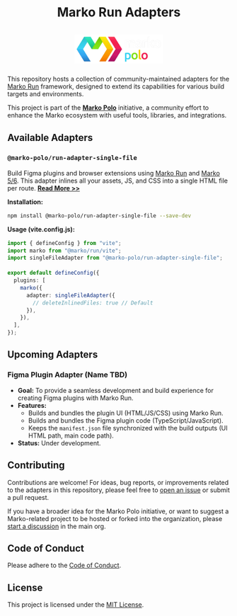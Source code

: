 <h1 align="center">
  Marko Run Adapters
  <br><br>
  <picture>
    <source media="(prefers-color-scheme: light)" srcset="https://raw.githubusercontent.com/marko-js-polo/run-adapters/66e854fb14b3b19e072e1eb1f62da40fb4db0dc8/assets/marko-polo.png">
    <source media="(prefers-color-scheme: dark)" srcset="https://raw.githubusercontent.com/marko-js-polo/run-adapters/66e854fb14b3b19e072e1eb1f62da40fb4db0dc8/assets/marko-polo.png"> 
    <img alt="Marko Polo Logo" src="https://raw.githubusercontent.com/marko-js-polo/run-adapters/66e854fb14b3b19e072e1eb1f62da40fb4db0dc8/assets/marko-polo.png" width="200">
  </picture>
</h1>

This repository hosts a collection of community-maintained adapters for the [Marko Run](https://github.com/marko-js/run) framework, designed to extend its capabilities for various build targets and environments.

This project is part of the **[Marko Polo](https://github.com/marko-js-polo)** initiative, a community effort to enhance the Marko ecosystem with useful tools, libraries, and integrations.


## Available Adapters

### `@marko-polo/run-adapter-single-file`

Build Figma plugins and browser extensions using [Marko Run](/marko-js/run) and [Marko 5/6](https://markojs.org). This adapter inlines all your assets, JS, and CSS into a single HTML file per route. **[Read More >>](./packages/adapter-single-file/README.md)**

**Installation:**

```sh
npm install @marko-polo/run-adapter-single-file --save-dev
```

**Usage (vite.config.js):**

```ts
import { defineConfig } from "vite";
import marko from "@marko/run/vite";
import singleFileAdapter from "@marko-polo/run-adapter-single-file";

export default defineConfig({
  plugins: [
    marko({
      adapter: singleFileAdapter({
        // deleteInlinedFiles: true // Default
      }),
    }),
  ],
});
```

## Upcoming Adapters

### Figma Plugin Adapter (Name TBD)

*   **Goal:** To provide a seamless development and build experience for creating Figma plugins with Marko Run.
*   **Features:**
    *   Builds and bundles the plugin UI (HTML/JS/CSS) using Marko Run.
    *   Builds and bundles the Figma plugin code (TypeScript/JavaScript).
    *   Keeps the `manifest.json` file synchronized with the build outputs (UI HTML path, main code path).
*   **Status:** Under development.

## Contributing

Contributions are welcome! For ideas, bug reports, or improvements related to the adapters in this repository, please feel free to [open an issue](https://github.com/marko-js-polo/run-adapters/issues) or submit a pull request.

If you have a broader idea for the Marko Polo initiative, or want to suggest a Marko-related project to be hosted or forked into the organization, please [start a discussion](https://github.com/orgs/marko-js-polo/discussions) in the main org. 

## Code of Conduct

Please adhere to the [Code of Conduct](./CODE_OF_CONDUCT.md).

## License

This project is licensed under the [MIT License](./LICENSE). 